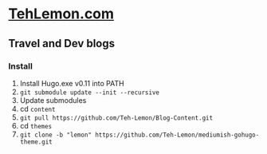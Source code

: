 # [TehLemon.com](https://tehlemon.com)

## Travel and Dev blogs

### Install

1. Install Hugo.exe v0.11 into PATH  
2. `git submodule update --init --recursive`
3. Update submodules
4. cd `content`
5. `git pull https://github.com/Teh-Lemon/Blog-Content.git`
6. cd `themes`
7. `git clone -b "lemon" https://github.com/Teh-Lemon/mediumish-gohugo-theme.git`